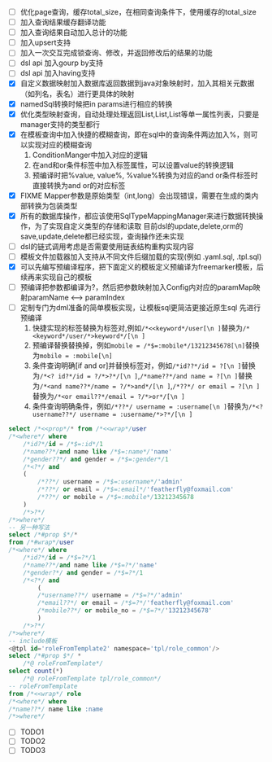 - [ ] 优化page查询，缓存total_size，在相同查询条件下，使用缓存的total_size
- [ ] 加入查询结果缓存翻译功能
- [ ] 加入查询结果自动加入总计的功能
- [ ] 加入upsert支持
- [ ] 加入一次交互完成锁查询、修改，并返回修改后的结果的功能
- [ ] dsl api 加入gourp by支持
- [ ] dsl api 加入having支持
- [x] 自定义数据映射加入数据库返回数据到java对象映射时，加入其相关元数据（如列名，表名）进行更具体的映射
- [x] namedSql转换时候把in params进行相应的转换
- [x] 优化类型映射查询，自动处理处理返回List<Integer>,List<String>,List<Long>等单一属性列表，只要是manager支持的类型都行
- [x] 在模板查询中加入快捷的模糊查询，即在sql中的查询条件两边加入%，则可以实现对应的模糊查询
   1. ConditionManger中加入对应的逻辑
   2. 在and和or条件标签中加入标签属性，可以设置value的转换逻辑
   3. 预编译时把%value, value%, %value%转换为对应的and or条件标签时直接转换为and or的对应标签
- [x] FIXME Mapper参数是原始类型（int,long）会出现错误，需要在生成的类内部转换为包装类型
- [x] 所有的数据库操作，都应该使用SqlTypeMappingManager来进行数据转换操作，为了实现自定义类型的存储和读取
        目前dsl的update,delete,orm的save,update,delete都已经实现，查询操作还未实现
- [ ] dsl的链式调用考虑是否需要使用链表结构重构实现内容
- [ ] 模板文件加载器加入支持从不同文件后缀加载的实现(例如 .yaml.sql, .tpl.sql)
- [x] 可以先编写预编译程序，把下面定义的模板定义预编译为freemarker模板，后续再来实现自己的模板
- [ ] 预编译把参数都编译为?，然后把参数映射加入Config内对应的paramMap映射paramName <--> paramIndex
- [ ] 定制专门为dml准备的简单模板实现，让模板sql更简洁更接近原生sql
	先进行预编译
	1. 快捷实现的标签替换为标签对,例如`/*<<keyword*/user[\n ]`替换为`/*<keyword*/user/*>keyword*/[\n ]`
	2. 预编译替换替换掉，例如`mobile = /*$=:mobile*/13212345678[\n]`替换为`mobile = :mobile[\n]`
	3. 条件查询明确[if and or]并替换标签对，例如`/*id??*/id = ?[\n ]`替换为`/*<? id?*/id = ?/*>?*/[\n ]`,`/*name??*/and name = ?[\n ]`替换为`/*<and name??*/name = ?/*>and*/[\n ]`,`/*??*/ or email = ?[\n ]`替换为`/*<or email??*/email = ?/*>or*/[\n ]`
	4. 条件查询明确条件，例如`/*??*/ username = :username[\n ]`替换为`/*<? username??*/ username = :username/*>?*/[\n ]`
```sql
select /*<<prop*/* from /*<<wrap*/user
/*<where*/ where
    /*id?*/id = /*$=:id*/1
    /*name??*/and name like /*$=:name*/'name'
    /*gender??*/ and gender = /*$=:gender*/1
    /*<?*/ and
    (
        /*??*/ username = /*$=:username*/'admin'
        /*??*/ or email = /*$=:email*/'featherfly@foxmail.com'
        /*??*/ or mobile = /*$=:mobile*/13212345678
    )
    /*>?*/
/*>where*/
-- 另一种写法
select /*#prop $*/*
from /*#wrap*/user
/*<where*/ where
    /*id?*/id = /*$=?*/1
    /*name??*/and name like /*$=?*/'name'
    /*gender?*/ and gender = /*$=?*/1
    /*<?*/ and
        (
        /*username??*/ username = /*$=?*/'admin'
        /*email??*/ or email = /*$=?*/'featherfly@foxmail.com'
        /*mobile??*/ or mobile_no = /*$=?*/'13212345678'
        )
    /*>?*/
/*>where*/
-- include模板
<@tpl id='roleFromTemplate2' namespace='tpl/role_common'/>
select /*#prop $*/ *
    /*@ roleFromTemplate*/
select count(*)
    /*@ roleFromTemplate tpl/role_common*/
-- roleFromTemplate
from /*<<wrap*/ role
/*<where*/ where
/*name??*/ name like :name
/*>where*/
```
- [ ] TODO1
- [ ] TODO2
- [ ] TODO3
